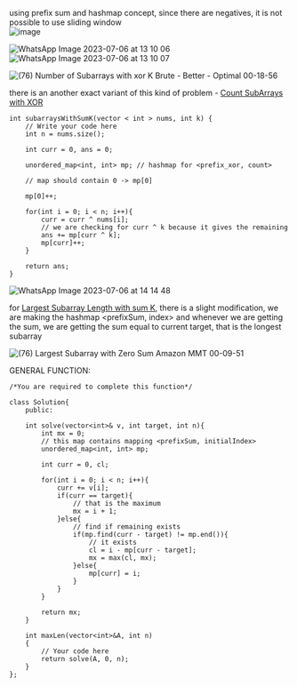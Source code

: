 using prefix sum and hashmap concept, since there are negatives, it is not possible to use sliding window       
![image](https://user-images.githubusercontent.com/73538974/251375072-85ff4990-6bcb-408f-b2db-33a85e90b63b.png)

![WhatsApp Image 2023-07-06 at 13 10 06](https://user-images.githubusercontent.com/73538974/251379570-5d6d546e-e92b-4268-8525-c40757d21361.jpg)
![WhatsApp Image 2023-07-06 at 13 10 07](https://user-images.githubusercontent.com/73538974/251379929-5f2403c8-d5d5-4d96-bbc8-b6fd364adcc5.jpg)



![(76) Number of Subarrays with xor K  Brute - Better - Optimal 00-18-56](https://user-images.githubusercontent.com/73538974/251391476-a8460056-9fb8-40d5-af68-f5b829714d6a.png)

there is an another exact variant of this kind of problem - [Count SubArrays with XOR](https://www.codingninjas.com/studio/problems/subarrays-with-xor-k_6826258)

```
int subarraysWithSumK(vector < int > nums, int k) {
    // Write your code here
    int n = nums.size();

    int curr = 0, ans = 0;
    
    unordered_map<int, int> mp; // hashmap for <prefix_xor, count>

    // map should contain 0 -> mp[0]

    mp[0]++;

    for(int i = 0; i < n; i++){
        curr = curr ^ nums[i];
        // we are checking for curr ^ k because it gives the remaining
        ans += mp[curr ^ k];
        mp[curr]++;
    }

    return ans;
}
```
          
![WhatsApp Image 2023-07-06 at 14 14 48](https://user-images.githubusercontent.com/73538974/251396307-84131150-7e01-4862-96e6-2c30b4e6fea4.jpg)


                            

                
for [Largest Subarray Length with sum K](https://practice.geeksforgeeks.org/problems/largest-subarray-with-0-sum/1), there is a slight modification, we are making the hashmap  <prefixSum, index> and whenever we are getting the sum, we are getting the sum equal to current target, that is the longest subarray      

![(76) Largest Subarray with Zero Sum  Amazon  MMT 00-09-51](https://user-images.githubusercontent.com/73538974/251382519-23da7207-4599-4466-9790-68205f1ade8e.png)

GENERAL FUNCTION: 
```
/*You are required to complete this function*/

class Solution{
    public:
    
    int solve(vector<int>& v, int target, int n){
        int mx = 0;
        // this map contains mapping <prefixSum, initialIndex>
        unordered_map<int, int> mp;
        
        int curr = 0, cl;
        
        for(int i = 0; i < n; i++){
            curr += v[i];
            if(curr == target){
                // that is the maximum
                mx = i + 1;
            }else{
                // find if remaining exists
                if(mp.find(curr - target) != mp.end()){
                    // it exists
                    cl = i - mp[curr - target];
                    mx = max(cl, mx);
                }else{
                    mp[curr] = i;
                }
            }
        }
        
        return mx;
    }
    
    int maxLen(vector<int>&A, int n)
    {   
        // Your code here
        return solve(A, 0, n);
    }
};
```

